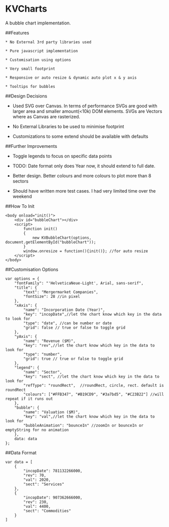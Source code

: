 # KVCharts

A bubble chart implementation.

##Features

    * No External 3rd party libraries used

    * Pure javascript implementation

    * Customisation using options

    * Very small footprint

    * Responsive or auto resize & dynamic auto plot x & y axis

    * Tooltips for bubbles

##Design Decisions

 * Used SVG over Canvas. In terms of performance SVGs are good with larger area and smaller amount(<10k) DOM elements. SVGs are Vectors where as Canvas are rasterized.

 * No External Libraries to be used to minimise footprint

 * Customizations to some extend should be available with defaults

##Further Improvements

 * Toggle legends to focus on specific data points

 * TODO: Date format only does Year now, it should extend to full date.

 * Better design. Better colours and more colours to plot more than 8 sectors

 * Should have written more test cases. I had very limited time over the weekend

##How To Init
```
<body onload="init()">
    <div id="bubbleChart"></div>
    <script>
        function init()
        {
            new KVBubbleChart(options, document.getElementById("bubbleChart"));
        }
        window.onresize = function(){init()}; //for auto resize
    </script>
</body>
```

##Customisation Options
```
var options = {
    "fontFamily": "'HelveticaNeue-Light', Arial, sans-serif",
    "title": {
        "text": "Mergermarket Companies",
        "fontSize": 28 //in pixel
    },
    "xAxis": {
        "name": "Incorporation Date (Year)",
        "key": "incopDate",//let the chart know which key in the data to look for
        "type": "date", //can be number or date
        "grid": false // true or false to toggle grid
    },
    "yAxis": {
        "name": "Revenue ($M)",
        "key": "rev",//let the chart know which key in the data to look for
        "type": "number",
        "grid": true // true or false to toggle grid
    },
    "legend": {
        "name": "Sector",
        "key": "sect", //let the chart know which key in the data to look for
        "refType": "roundRect",  //roundRect, circle, rect. default is roundRect
        "colours": ["#FFB347", "#B19CD9", "#3a7bd5", "#C23B22"] //will repeat if it runs out
    },
    "bubble": {
        "name": "Valuation ($M)",
        "key": "val",//let the chart know which key in the data to look for
        "bubbleAnimation": "bounceIn" //zoomIn or bounceIn or emptyString for no animation
    },
    data: data
};
```

##Data Format
```
var data = [
    {
        "incopDate": 781132266000,
        "rev": 70,
        "val": 2020,
        "sect": "Services"
    },
    {
        "incopDate": 907362666000,
        "rev": 230,
        "val": 4400,
        "sect": "Commodities"
    }
]
```


